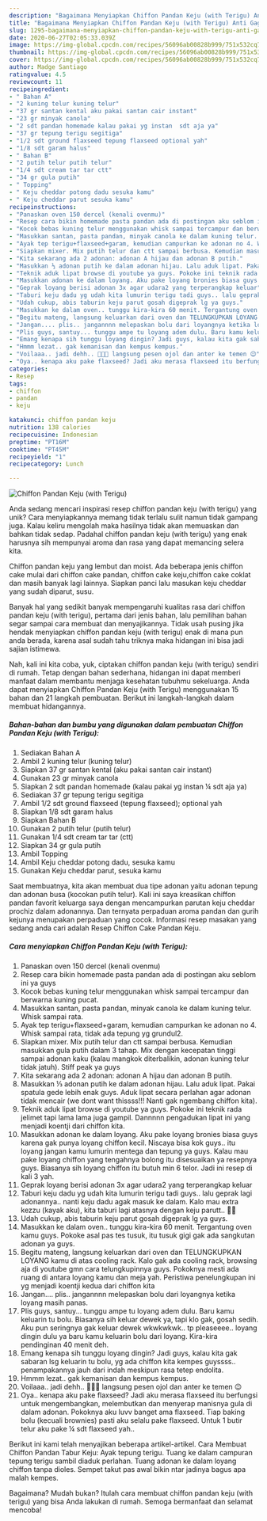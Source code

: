 ```yaml
---
description: "Bagaimana Menyiapkan Chiffon Pandan Keju (with Terigu) Anti Gagal"
title: "Bagaimana Menyiapkan Chiffon Pandan Keju (with Terigu) Anti Gagal"
slug: 1295-bagaimana-menyiapkan-chiffon-pandan-keju-with-terigu-anti-gagal
date: 2020-06-27T02:05:33.039Z
image: https://img-global.cpcdn.com/recipes/56096ab00828b999/751x532cq70/chiffon-pandan-keju-with-terigu-foto-resep-utama.jpg
thumbnail: https://img-global.cpcdn.com/recipes/56096ab00828b999/751x532cq70/chiffon-pandan-keju-with-terigu-foto-resep-utama.jpg
cover: https://img-global.cpcdn.com/recipes/56096ab00828b999/751x532cq70/chiffon-pandan-keju-with-terigu-foto-resep-utama.jpg
author: Madge Santiago
ratingvalue: 4.5
reviewcount: 11
recipeingredient:
- " Bahan A"
- "2 kuning telur kuning telur"
- "37 gr santan kental aku pakai santan cair instant"
- "23 gr minyak canola"
- "2 sdt pandan homemade kalau pakai yg instan  sdt aja ya"
- "37 gr tepung terigu segitiga"
- "1/2 sdt ground flaxseed tepung flaxseed optional yah"
- "1/8 sdt garam halus"
- " Bahan B"
- "2 putih telur putih telur"
- "1/4 sdt cream tar tar ctt"
- "34 gr gula putih"
- " Topping"
- " Keju cheddar potong dadu sesuka kamu"
- " Keju cheddar parut sesuka kamu"
recipeinstructions:
- "Panaskan oven 150 dercel (kenali ovenmu)"
- "Resep cara bikin homemade pasta pandan ada di postingan aku seblom ini ya guys"
- "Kocok bebas kuning telur menggunakan whisk sampai tercampur dan berwarna kuning pucat."
- "Masukkan santan, pasta pandan, minyak canola ke dalam kuning telur. Whisk sampai rata."
- "Ayak tep terigu+flaxseed+garam, kemudian campurkan ke adonan no 4. Whisk sampai rata, tidak ada tepung yg grundul2."
- "Siapkan mixer. Mix putih telur dan ctt sampai berbusa. Kemudian masukkan gula putih dalam 3 tahap. Mix dengan kecepatan tinggi sampai adonan kaku (kalau mangkok diterbalikin, adonan kuning telur tidak jatuh). Stiff peak ya guys"
- "Kita sekarang ada 2 adonan: adonan A hijau dan adonan B putih."
- "Masukkan ⅓ adonan putih ke dalam adonan hijau. Lalu aduk lipat. Pakai spatula gede lebih enak guys. Aduk lipat secara perlahan agar adonan tidak mencair (we dont want thissss!!! Nanti gak ngembang chiffon kita)."
- "Teknik aduk lipat browse di youtube ya guys. Pokoke ini teknik rada jelimet tapi lama lama juga gampil. Dannnnn pengadukan lipat ini yang menjadi koentji dari chiffon kita."
- "Masukkan adonan ke dalam loyang. Aku pake loyang bronies biasa guys karena gak punya loyang chiffon kecil. Niscaya bisa kok guys.. itu loyang jangan kamu lumurin mentega dan tepung ya guys. Kalau mau pake loyang chiffon yang tengahnya bolong itu disesuaikan ya resepnya guys. Biasanya sih loyang chiffon itu butuh min 6 telor. Jadi ini resep di kali 3 yah."
- "Geprak loyang berisi adonan 3x agar udara2 yang terperangkap keluar"
- "Taburi keju dadu yg udah kita lumurin terigu tadi guys.. lalu geprak lagi adonannya.. nanti keju dadu agak masuk ke dalam. Kalo mau extra kezzu (kayak aku), kita taburi lagi atasnya dengan keju parutt.. 🥰🥰"
- "Udah cukup, abis taburin keju parut gosah digeprak lg ya guys."
- "Masukkan ke dalam oven.. tunggu kira-kira 60 menit. Tergantung oven kamu guys. Pokoke asal pas tes tusuk, itu tusuk gigi gak ada sangkutan adonan ya guys."
- "Begitu mateng, langsung keluarkan dari oven dan TELUNGKUPKAN LOYANG kamu di atas cooling rack. Kalo gak ada cooling rack, browsing aja di youtube gmn cara telungkupinnya guys. Pokoknya mesti ada ruang di antara loyang kamu dan meja yah. Peristiwa penelungkupan ini yg menjadi koentji kedua dari chiffon kita"
- "Jangan.... plis.. jangannnn melepaskan bolu dari loyangnya ketika loyang masih panas."
- "Plis guys, santuy... tunggu ampe tu loyang adem dulu. Baru kamu keluarin tu bolu. Biasanya sih keluar dewek ya, tapi klo gak, gosah sedih. Aku pun seringnya gak keluar dewek wkwkwkwk.. tp pleaseeee.. loyang dingin dulu ya baru kamu keluarin bolu dari loyang. Kira-kira pendinginan 40 menit deh."
- "Emang kenapa sih tunggu loyang dingin? Jadi guys, kalau kita gak sabaran lsg keluarin tu bolu, yg ada chiffon kita kempes guyssss.. penampakannya jauh dari indah meskipun rasa tetep endolita."
- "Hmmm lezat.. gak kemanisan dan kempus kempus."
- "Voilaaa.. jadi dehh.. 🥰🥰🥰 langsung pesen ojol dan anter ke temen 😉"
- "Oya.. kenapa aku pake flaxseed? Jadi aku merasa flaxseed itu berfungsi untuk mengembangkan, melembutkan dan menyerap manisnya gula di dalam adonan. Pokoknya aku luvv banget ama flaxseed. Tiap baking bolu (kecuali brownies) pasti aku selalu pake flaxseed. Untuk 1 butir telur aku pake ¼ sdt flaxseed yah.."
categories:
- Resep
tags:
- chiffon
- pandan
- keju

katakunci: chiffon pandan keju 
nutrition: 138 calories
recipecuisine: Indonesian
preptime: "PT16M"
cooktime: "PT45M"
recipeyield: "1"
recipecategory: Lunch

---
```



![Chiffon Pandan Keju (with Terigu)](https://img-global.cpcdn.com/recipes/56096ab00828b999/751x532cq70/chiffon-pandan-keju-with-terigu-foto-resep-utama.jpg)

Anda sedang mencari inspirasi resep chiffon pandan keju (with terigu) yang unik? Cara menyiapkannya memang tidak terlalu sulit namun tidak gampang juga. Kalau keliru mengolah maka hasilnya tidak akan memuaskan dan bahkan tidak sedap. Padahal chiffon pandan keju (with terigu) yang enak harusnya sih mempunyai aroma dan rasa yang dapat memancing selera kita.

Chiffon pandan keju yang lembut dan moist. Ada beberapa jenis chiffon cake mulai dari chiffon cake pandan, chiffon cake keju,chiffon cake coklat dan masih banyak lagi lainnya. Siapkan panci lalu masukan keju cheddar yang sudah diparut, susu.

Banyak hal yang sedikit banyak mempengaruhi kualitas rasa dari chiffon pandan keju (with terigu), pertama dari jenis bahan, lalu pemilihan bahan segar sampai cara membuat dan menyajikannya. Tidak usah pusing jika hendak menyiapkan chiffon pandan keju (with terigu) enak di mana pun anda berada, karena asal sudah tahu triknya maka hidangan ini bisa jadi sajian istimewa.


Nah, kali ini kita coba, yuk, ciptakan chiffon pandan keju (with terigu) sendiri di rumah. Tetap dengan bahan sederhana, hidangan ini dapat memberi manfaat dalam membantu menjaga kesehatan tubuhmu sekeluarga. Anda dapat menyiapkan Chiffon Pandan Keju (with Terigu) menggunakan 15 bahan dan 21 langkah pembuatan. Berikut ini langkah-langkah dalam membuat hidangannya.

<!--inarticleads1-->

##### Bahan-bahan dan bumbu yang digunakan dalam pembuatan Chiffon Pandan Keju (with Terigu):

1. Sediakan  Bahan A
1. Ambil 2 kuning telur (kuning telur)
1. Siapkan 37 gr santan kental (aku pakai santan cair instant)
1. Gunakan 23 gr minyak canola
1. Siapkan 2 sdt pandan homemade (kalau pakai yg instan ¼ sdt aja ya)
1. Sediakan 37 gr tepung terigu segitiga
1. Ambil 1/2 sdt ground flaxseed (tepung flaxseed); optional yah
1. Siapkan 1/8 sdt garam halus
1. Siapkan  Bahan B
1. Gunakan 2 putih telur (putih telur)
1. Gunakan 1/4 sdt cream tar tar (ctt)
1. Siapkan 34 gr gula putih
1. Ambil  Topping
1. Ambil  Keju cheddar potong dadu, sesuka kamu
1. Gunakan  Keju cheddar parut, sesuka kamu


Saat membuatnya, kita akan membuat dua tipe adonan yaitu adonan tepung dan adonan busa (kocokan putih telur). Kali ini saya kreasikan chiffon pandan favorit keluarga saya dengan mencampurkan parutan keju cheddar prochiz dalam adonannya. Dan ternyata perpaduan aroma pandan dan gurih kejunya menupakan perpaduan yang cocok. Informasi resep masakan yang sedang anda cari adalah Resep Chiffon Cake Pandan Keju. 

<!--inarticleads2-->

##### Cara menyiapkan Chiffon Pandan Keju (with Terigu):

1. Panaskan oven 150 dercel (kenali ovenmu)
1. Resep cara bikin homemade pasta pandan ada di postingan aku seblom ini ya guys
1. Kocok bebas kuning telur menggunakan whisk sampai tercampur dan berwarna kuning pucat.
1. Masukkan santan, pasta pandan, minyak canola ke dalam kuning telur. Whisk sampai rata.
1. Ayak tep terigu+flaxseed+garam, kemudian campurkan ke adonan no 4. Whisk sampai rata, tidak ada tepung yg grundul2.
1. Siapkan mixer. Mix putih telur dan ctt sampai berbusa. Kemudian masukkan gula putih dalam 3 tahap. Mix dengan kecepatan tinggi sampai adonan kaku (kalau mangkok diterbalikin, adonan kuning telur tidak jatuh). Stiff peak ya guys
1. Kita sekarang ada 2 adonan: adonan A hijau dan adonan B putih.
1. Masukkan ⅓ adonan putih ke dalam adonan hijau. Lalu aduk lipat. Pakai spatula gede lebih enak guys. Aduk lipat secara perlahan agar adonan tidak mencair (we dont want thissss!!! Nanti gak ngembang chiffon kita).
1. Teknik aduk lipat browse di youtube ya guys. Pokoke ini teknik rada jelimet tapi lama lama juga gampil. Dannnnn pengadukan lipat ini yang menjadi koentji dari chiffon kita.
1. Masukkan adonan ke dalam loyang. Aku pake loyang bronies biasa guys karena gak punya loyang chiffon kecil. Niscaya bisa kok guys.. itu loyang jangan kamu lumurin mentega dan tepung ya guys. Kalau mau pake loyang chiffon yang tengahnya bolong itu disesuaikan ya resepnya guys. Biasanya sih loyang chiffon itu butuh min 6 telor. Jadi ini resep di kali 3 yah.
1. Geprak loyang berisi adonan 3x agar udara2 yang terperangkap keluar
1. Taburi keju dadu yg udah kita lumurin terigu tadi guys.. lalu geprak lagi adonannya.. nanti keju dadu agak masuk ke dalam. Kalo mau extra kezzu (kayak aku), kita taburi lagi atasnya dengan keju parutt.. 🥰🥰
1. Udah cukup, abis taburin keju parut gosah digeprak lg ya guys.
1. Masukkan ke dalam oven.. tunggu kira-kira 60 menit. Tergantung oven kamu guys. Pokoke asal pas tes tusuk, itu tusuk gigi gak ada sangkutan adonan ya guys.
1. Begitu mateng, langsung keluarkan dari oven dan TELUNGKUPKAN LOYANG kamu di atas cooling rack. Kalo gak ada cooling rack, browsing aja di youtube gmn cara telungkupinnya guys. Pokoknya mesti ada ruang di antara loyang kamu dan meja yah. Peristiwa penelungkupan ini yg menjadi koentji kedua dari chiffon kita
1. Jangan.... plis.. jangannnn melepaskan bolu dari loyangnya ketika loyang masih panas.
1. Plis guys, santuy... tunggu ampe tu loyang adem dulu. Baru kamu keluarin tu bolu. Biasanya sih keluar dewek ya, tapi klo gak, gosah sedih. Aku pun seringnya gak keluar dewek wkwkwkwk.. tp pleaseeee.. loyang dingin dulu ya baru kamu keluarin bolu dari loyang. Kira-kira pendinginan 40 menit deh.
1. Emang kenapa sih tunggu loyang dingin? Jadi guys, kalau kita gak sabaran lsg keluarin tu bolu, yg ada chiffon kita kempes guyssss.. penampakannya jauh dari indah meskipun rasa tetep endolita.
1. Hmmm lezat.. gak kemanisan dan kempus kempus.
1. Voilaaa.. jadi dehh.. 🥰🥰🥰 langsung pesen ojol dan anter ke temen 😉
1. Oya.. kenapa aku pake flaxseed? Jadi aku merasa flaxseed itu berfungsi untuk mengembangkan, melembutkan dan menyerap manisnya gula di dalam adonan. Pokoknya aku luvv banget ama flaxseed. Tiap baking bolu (kecuali brownies) pasti aku selalu pake flaxseed. Untuk 1 butir telur aku pake ¼ sdt flaxseed yah..


Berikut ini kami telah menyajikan beberapa artikel-artikel. Cara Membuat Chiffon Pandan Tabur Keju: Ayak tepung terigu. Tuang ke dalam campuran tepung terigu sambil diaduk perlahan. Tuang adonan ke dalam loyang chiffon tanpa dioles. Sempet takut pas awal bikin ntar jadinya bagus apa malah kempes. 

Bagaimana? Mudah bukan? Itulah cara membuat chiffon pandan keju (with terigu) yang bisa Anda lakukan di rumah. Semoga bermanfaat dan selamat mencoba!

